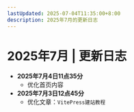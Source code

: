 ```yaml
---
lastUpdated: 2025-07-04T11:35:00+8:00
description: 2025年7月的更新日志
---
```


# 2025年7月 | 更新日志

- **2025年7月4日11点35分**
  - 优化首页内容
- **2025年7月3日12点45分**
  - 优化文章：`VitePress建站教程`
